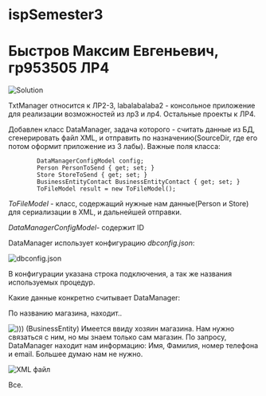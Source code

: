 # ispSemester3
# Быстров Максим Евгеньевич, гр953505 ЛР4

![Solution](https://i.imgur.com/6rIFZ8w.png)

TxtManager относится к ЛР2-3, labalabalaba2 - консольное приложение для реализации возможностей из лр3 и лр4. Остальные проекты к ЛР4.

Добавлен класс DataManager, задача которого - считать данные из БД, сгенерировать файл XML, и отправить по назначению(SourceDir, где его потом оформит приложение из 3 лабы).
Важные поля класса:
```
        DataManagerConfigModel config;
        Person PersonToSend { get; set; }
        Store StoreToSend { get; set; }
        BusinessEntityContact BusinessEntityContact { get; set; }
        ToFileModel result = new ToFileModel();
```
*ToFileModel* - класс, содержащий нужные нам данные(Person и Store) для сериализации в XML, и дальнейшей отправки.

*DataManagerConfigModel*- содержит ID 

DataManager использует конфигурацию *dbconfig.json*:

![dbconfig.json](https://i.imgur.com/Fy7IneJ.png)

В конфигурации указана строка подключения, а так же названия используемых процедур. 

Какие данные конкретно считывает DataManager:

По названию магазина, находит.. 

![)))](https://i.imgur.com/QQ2buWv.png)
(BusinessEntity)
Имеется ввиду хозяин магазина. Нам нужно связаться с ним, но мы знаем только сам магазин. По запросу, DataManager находит нам информацию: Имя, Фамилия, номер телефона и email. 
Большее думаю нам не нужно.

![XML файл](https://i.imgur.com/S2J7ECh.png)

Все.
